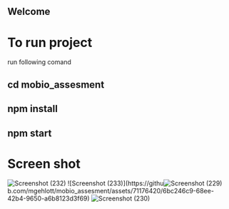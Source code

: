 ## Welcome 

# To run project 

run following comand

## cd mobio_assesment
## npm install
## npm start



# Screen shot

![Screenshot (232)](https://github.com/mgehlott/mobio_assesment/assets/71176420/bde73552-dcd8-4069-b59d-c2cb1449b7f4)
![Screenshot (233)](https://githu![Screenshot (229)](https://github.com/mgehlott/mobio_assesment/assets/71176420/ed72d1e2-6bc7-4533-82c6-c281cf4896c0)
b.com/mgehlott/mobio_assesment/assets/71176420/6bc246c9-68ee-42b4-9650-a6b8123d3f69)
![Screenshot (230)](https://github.com/mgehlott/mobio_assesment/assets/71176420/29e67217-27a9-4bf8-8441-6e7fc8bfe8d7)
